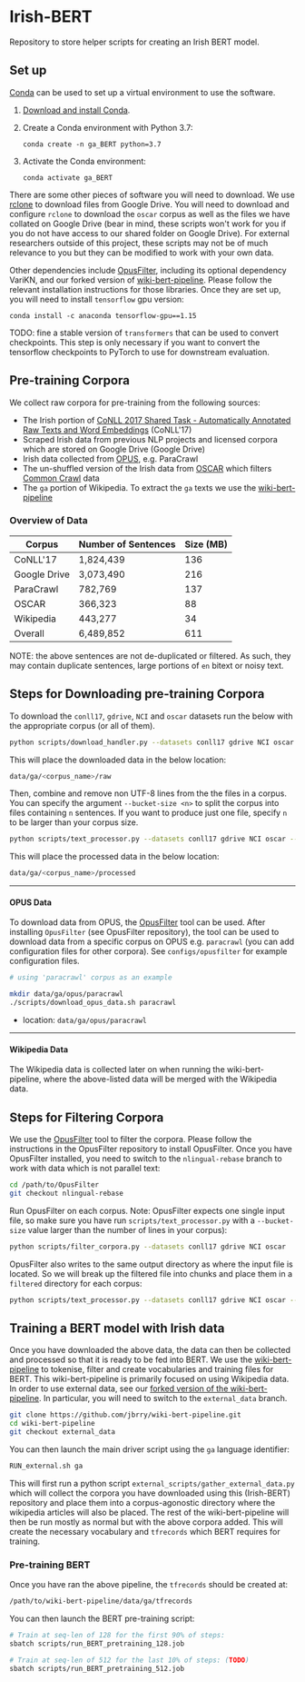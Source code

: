 # Irish-BERT
Repository to store helper scripts for creating an Irish BERT model.

## Set up
[Conda](https://conda.io/) can be used to set up a virtual environment to use the software.

1.  [Download and install Conda](https://conda.io/projects/conda/en/latest/user-guide/install/index.html).

2.  Create a Conda environment with Python 3.7:

    ```
    conda create -n ga_BERT python=3.7
    ```
    
3.  Activate the Conda environment:

    ```
    conda activate ga_BERT
    ```
    
There are some other pieces of software you will need to download. We use [rclone](https://rclone.org/) to download files from Google Drive. You will need to download and configure `rclone` to download the `oscar` corpus as well as the files we have collated on Google Drive (bear in mind, these scripts won't work for you if you do not have access to our shared folder on Google Drive). For external researchers outside of this project, these scripts may not be of much relevance to you but they can be modified to work with your own data.

Other dependencies include [OpusFilter](https://github.com/Helsinki-NLP/OpusFilter),
including its optional dependency VariKN,
 and our forked version of [wiki-bert-pipeline](https://github.com/jbrry/wiki-bert-pipeline). Please follow the relevant installation instructions for those libraries. Once they are set up, you will need to install `tensorflow` gpu version:

```
conda install -c anaconda tensorflow-gpu==1.15
```

TODO: fine a stable version of `transformers` that can be used to convert checkpoints. This step is only necessary if you want to convert the tensorflow checkpoints to PyTorch to use for downstream evaluation.

## Pre-training Corpora
We collect raw corpora for pre-training from the following sources:
- The Irish portion of [CoNLL 2017 Shared Task - Automatically Annotated Raw Texts and Word Embeddings](https://lindat.mff.cuni.cz/repository/xmlui/handle/11234/1-1989) (CoNLL'17)
- Scraped Irish data from previous NLP projects and licensed corpora which are stored on Google Drive (Google Drive)
- Irish data collected from [OPUS](http://opus.nlpl.eu/), e.g. ParaCrawl
- The un-shuffled version of the Irish data from [OSCAR](https://oscar-corpus.com/) which filters [Common Crawl](https://commoncrawl.org/) data
- The `ga` portion of Wikipedia. To extract the `ga` texts we use the [wiki-bert-pipeline](https://github.com/spyysalo/wiki-bert-pipeline)

### Overview of Data 

| Corpus       | Number of Sentences |  Size (MB) |
|--------------|---------------------|------------|
| CoNLL'17     | 1,824,439           | 136        |
| Google Drive | 3,073,490           | 216        |
| ParaCrawl    | 782,769             | 137        |
| OSCAR        | 366,323             | 88         |
| Wikipedia    | 443,277             | 34         |
| Overall      | 6,489,852           | 611        |

NOTE: the above sentences are not de-duplicated or filtered. As such, they may contain duplicate sentences, large portions of `en` bitext or noisy text.

## Steps for Downloading pre-training Corpora
To download the `conll17`, `gdrive`, `NCI` and `oscar` datasets run the below with the appropriate corpus (or all of them).

```bash
python scripts/download_handler.py --datasets conll17 gdrive NCI oscar
```

This will place the downloaded data in the below location:

```bash
data/ga/<corpus_name>/raw
```

Then, combine and remove non UTF-8 lines from the the files in a corpus. You can specify the argument `--bucket-size <n>` to split the corpus into files containing `n` sentences. If you want to produce just one file, specify `n` to be larger than your corpus size.

```bash
python scripts/text_processor.py --datasets conll17 gdrive NCI oscar --bucket-size 100000000 --input-type raw --output-type processed
```

This will place the processed data in the below location:

```bash
data/ga/<corpus_name>/processed
```

---
#### OPUS Data

To download data from OPUS, the [OpusFilter](https://github.com/Helsinki-NLP/OpusFilter) tool can be used. After installing `OpusFilter` (see OpusFilter repository), the tool can be used to download data from a specific corpus on OPUS e.g. `paracrawl` (you can add configuration files for other corpora). See `configs/opusfilter` for example configuration files.

```bash
# using 'paracrawl' corpus as an example

mkdir data/ga/opus/paracrawl
./scripts/download_opus_data.sh paracrawl
```
- location: `data/ga/opus/paracrawl`

---
#### Wikipedia Data
The Wikipedia data is collected later on when running the wiki-bert-pipeline, where the above-listed data will be merged with the Wikipedia data.

## Steps for Filtering Corpora
We use the [OpusFilter](https://github.com/Helsinki-NLP/OpusFilter) tool to filter the corpora. Please follow the instructions in the OpusFilter repository to install OpusFilter. Once you have OpusFilter installed, you need to switch to the `nlingual-rebase` branch to work with data which is not parallel text:

```bash
cd /path/to/OpusFilter
git checkout nlingual-rebase
```

Run OpusFilter on each corpus. Note: OpusFilter expects one single input file, so make sure you have run `scripts/text_processor.py` with a `--bucket-size` value larger than the number of lines in your corpus):

```bash
python scripts/filter_corpora.py --datasets conll17 gdrive NCI oscar
```
OpusFilter also writes to the same output directory as where the input file is located. So we will break up the filtered file into chunks and place them in a `filtered` directory for each corpus:

```bash
python scripts/text_processor.py --datasets conll17 gdrive NCI oscar --bucket-size 100000 --process-filtered --input-type processed --output-type filtered
```

## Training a BERT model with Irish data

Once you have downloaded the above data, the data can then be collected and processed so that it is ready to be fed into BERT. We use the [wiki-bert-pipeline](https://github.com/spyysalo/wiki-bert-pipeline) to tokenise, filter and create vocabularies and training files for BERT. This wiki-bert-pipeline is primarily focused on using Wikipedia data. In order to use external data, see our [forked version of the wiki-bert-pipeline](https://github.com/jbrry/wiki-bert-pipeline). In particular, you will need to switch to the `external_data` branch.

```bash
git clone https://github.com/jbrry/wiki-bert-pipeline.git
cd wiki-bert-pipeline
git checkout external_data
```

You can then launch the main driver script using the `ga` language identifier:
```bash
RUN_external.sh ga
```

This will first run a python script `external_scripts/gather_external_data.py` which will collect the corpora you have downloaded using this (Irish-BERT) repository and place them into a corpus-agonostic directory where the wikipedia articles will also be placed. The rest of the wiki-bert-pipeline will then be run mostly as normal but with the above corpora added. This will create the necessary vocabulary and `tfrecords` which BERT requires for training.

### Pre-training BERT
Once you have ran the above pipeline, the `tfrecords` should be created at:

```bash
/path/to/wiki-bert-pipeline/data/ga/tfrecords
```

You can then launch the BERT pre-training script:
```bash
# Train at seq-len of 128 for the first 90% of steps:
sbatch scripts/run_BERT_pretraining_128.job

# Train at seq-len of 512 for the last 10% of steps: (TODO)
sbatch scripts/run_BERT_pretraining_512.job

```
